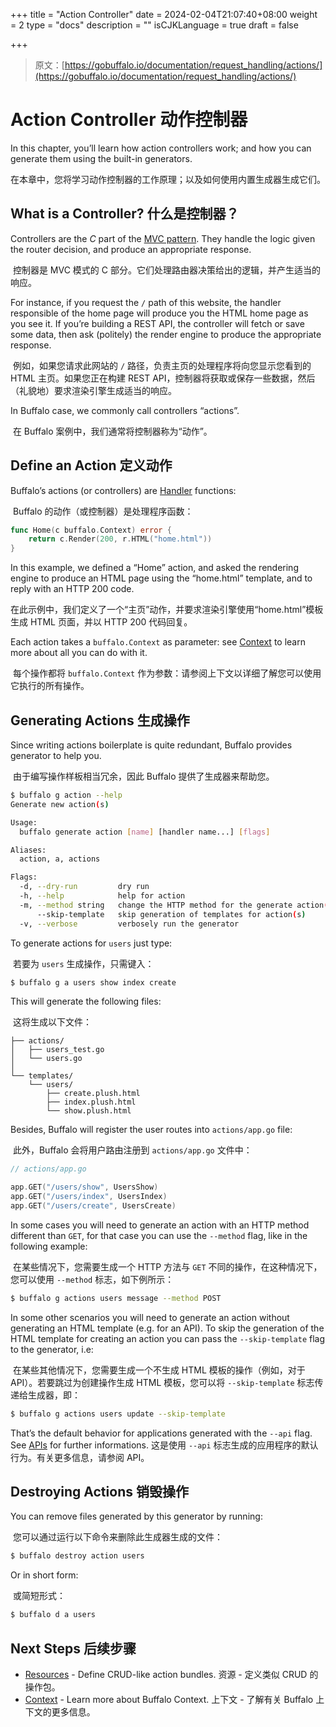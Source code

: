 +++
title = "Action Controller"
date = 2024-02-04T21:07:40+08:00
weight = 2
type = "docs"
description = ""
isCJKLanguage = true
draft = false

+++

> 原文：[https://gobuffalo.io/documentation/request_handling/actions/](https://gobuffalo.io/documentation/request_handling/actions/)

# Action Controller 动作控制器 

In this chapter, you’ll learn how action controllers work; and how you can generate them using the built-in generators.

​	在本章中，您将学习动作控制器的工作原理；以及如何使用内置生成器生成它们。

## What is a Controller? 什么是控制器？ 

Controllers are the *C* part of the [MVC pattern](https://en.wikipedia.org/wiki/Model–view–controller). They handle the logic given the router decision, and produce an appropriate response.

​	控制器是 MVC 模式的 C 部分。它们处理路由器决策给出的逻辑，并产生适当的响应。

For instance, if you request the `/` path of this website, the handler responsible of the home page will produce you the HTML home page as you see it. If you’re building a REST API, the controller will fetch or save some data, then ask (politely) the render engine to produce the appropriate response.

​	例如，如果您请求此网站的 `/` 路径，负责主页的处理程序将向您显示您看到的 HTML 主页。如果您正在构建 REST API，控制器将获取或保存一些数据，然后（礼貌地）要求渲染引擎生成适当的响应。

In Buffalo case, we commonly call controllers “actions”.

​	在 Buffalo 案例中，我们通常将控制器称为“动作”。

## Define an Action 定义动作 

Buffalo’s actions (or controllers) are [Handler](https://pkg.go.dev/github.com/gobuffalo/buffalo#Handler) functions:

​	Buffalo 的动作（或控制器）是处理程序函数：

```go
func Home(c buffalo.Context) error {
	return c.Render(200, r.HTML("home.html"))
}
```

In this example, we defined a “Home” action, and asked the rendering engine to produce an HTML page using the “home.html” template, and to reply with an HTTP 200 code.

​	在此示例中，我们定义了一个“主页”动作，并要求渲染引擎使用“home.html”模板生成 HTML 页面，并以 HTTP 200 代码回复。

Each action takes a `buffalo.Context` as parameter: see [Context](https://gobuffalo.io/documentation/request_handling/context) to learn more about all you can do with it.

​	每个操作都将 `buffalo.Context` 作为参数：请参阅上下文以详细了解您可以使用它执行的所有操作。

## Generating Actions 生成操作 

Since writing actions boilerplate is quite redundant, Buffalo provides generator to help you.

​	由于编写操作样板相当冗余，因此 Buffalo 提供了生成器来帮助您。

```bash
$ buffalo g action --help
Generate new action(s)

Usage:
  buffalo generate action [name] [handler name...] [flags]

Aliases:
  action, a, actions

Flags:
  -d, --dry-run         dry run
  -h, --help            help for action
  -m, --method string   change the HTTP method for the generate action(s) (default "GET")
      --skip-template   skip generation of templates for action(s)
  -v, --verbose         verbosely run the generator
```

To generate actions for `users` just type:

​	若要为 `users` 生成操作，只需键入：

```bash
$ buffalo g a users show index create
```

This will generate the following files:

​	这将生成以下文件：

```erb
├── actions/
│	├── users_test.go
│	└── users.go
│
└── templates/
	└── users/
		├── create.plush.html
		├── index.plush.html
		└── show.plush.html
```

Besides, Buffalo will register the user routes into `actions/app.go` file:

​	此外，Buffalo 会将用户路由注册到 `actions/app.go` 文件中：

```go
// actions/app.go

app.GET("/users/show", UsersShow)
app.GET("/users/index", UsersIndex)
app.GET("/users/create", UsersCreate)
```

In some cases you will need to generate an action with an HTTP method different than `GET`, for that case you can use the `--method` flag, like in the following example:

​	在某些情况下，您需要生成一个 HTTP 方法与 `GET` 不同的操作，在这种情况下，您可以使用 `--method` 标志，如下例所示：

```bash
$ buffalo g actions users message --method POST
```

In some other scenarios you will need to generate an action without generating an HTML template (e.g. for an API). To skip the generation of the HTML template for creating an action you can pass the `--skip-template` flag to the generator, i.e:

​	在某些其他情况下，您需要生成一个不生成 HTML 模板的操作（例如，对于 API）。若要跳过为创建操作生成 HTML 模板，您可以将 `--skip-template` 标志传递给生成器，即：

```bash
$ buffalo g actions users update --skip-template
```

That’s the default behavior for applications generated with the `--api` flag. See [APIs](https://gobuffalo.io/documentation/guides/apis/) for further informations.
这是使用 `--api` 标志生成的应用程序的默认行为。有关更多信息，请参阅 API。

## Destroying Actions 销毁操作 

You can remove files generated by this generator by running:

​	您可以通过运行以下命令来删除此生成器生成的文件：

```bash
$ buffalo destroy action users
```

Or in short form:

​	或简短形式：

```bash
$ buffalo d a users
```

## Next Steps 后续步骤 

- [Resources](https://gobuffalo.io/documentation/request_handling/resources) - Define CRUD-like action bundles.
  资源 - 定义类似 CRUD 的操作包。
- [Context](https://gobuffalo.io/documentation/request_handling/context) - Learn more about Buffalo Context.
  上下文 - 了解有关 Buffalo 上下文的更多信息。